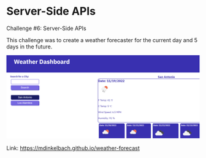 # Server-Side APIs
Challenge #6: Server-Side APIs

This challenge was to create a weather forecaster for the current day and 5 days in the future.

![Webpage Screenshot](./assets/images/screenshot.png)

Link: https://mdinkelbach.github.io/weather-forecast
